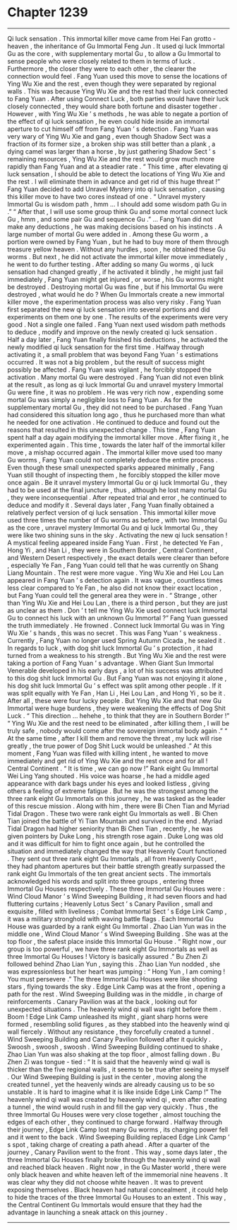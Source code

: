 
# Chapter 1239


---

Qi luck sensation .
This immortal killer move came from Hei Fan grotto - heaven , the inheritance of Gu Immortal Feng Jun .
It used qi luck Immortal Gu as the core , with supplementary mortal Gu , to allow a Gu Immortal to sense people who were closely related to them in terms of luck .
Furthermore , the closer they were to each other , the clearer the connection would feel .
Fang Yuan used this move to sense the locations of Ying Wu Xie and the rest , even though they were separated by regional walls .
This was because Ying Wu Xie and the rest had their luck connected to Fang Yuan .
After using Connect Luck , both parties would have their luck closely connected , they would share both fortune and disaster together .
However , with Ying Wu Xie ’ s methods , he was able to negate a portion of the effect of qi luck sensation , he even could hide inside an immortal aperture to cut himself off from Fang Yuan ’ s detection .
Fang Yuan was very wary of Ying Wu Xie and gang , even though Shadow Sect was a fraction of its former size , a broken ship was still better than a plank , a dying camel was larger than a horse , by just gathering Shadow Sect ’ s remaining resources , Ying Wu Xie and the rest would grow much more rapidly than Fang Yuan and at a steadier rate .
“ This time , after elevating qi luck sensation , I should be able to detect the locations of Ying Wu Xie and the rest . I will eliminate them in advance and get rid of this huge threat !”
Fang Yuan decided to add Unravel Mystery into qi luck sensation , causing this killer move to have two cores instead of one .
“ Unravel mystery Immortal Gu is wisdom path , hmm … I should add some wisdom path Gu in .”
“ After that , I will use some group think Gu and some mortal connect luck Gu , hmm , and some pair Gu and sequence Gu .”
…
Fang Yuan did not make any deductions , he was making decisions based on his instincts .
A large number of mortal Gu were added in .
Among these Gu worm , a portion were owned by Fang Yuan , but he had to buy more of them through treasure yellow heaven .
Without any hurdles , soon , he obtained these Gu worms .
But next , he did not activate the immortal killer move immediately , he went to do further testing .
After adding so many Gu worms , qi luck sensation had changed greatly , if he activated it blindly , he might just fail immediately , Fang Yuan might get injured , or worse , his Gu worms might be destroyed . Destroying mortal Gu was fine , but if his Immortal Gu were destroyed , what would he do ?
When Gu Immortals create a new immortal killer move , the experimentation process was also very risky .
Fang Yuan first separated the new qi luck sensation into several portions and did experiments on them one by one .
The results of the experiments were very good .
Not a single one failed .
Fang Yuan next used wisdom path methods to deduce , modify and improve on the newly created qi luck sensation .
Half a day later , Fang Yuan finally finished his deductions , he activated the newly modified qi luck sensation for the first time .
Halfway through activating it , a small problem that was beyond Fang Yuan ’ s estimations occurred .
It was not a big problem , but the result of success might possibly be affected .
Fang Yuan was vigilant , he forcibly stopped the activation .
Many mortal Gu were destroyed .
Fang Yuan did not even blink at the result , as long as qi luck Immortal Gu and unravel mystery Immortal Gu were fine , it was no problem . He was very rich now , expending some mortal Gu was simply a negligible loss to Fang Yuan .
As for the supplementary mortal Gu , they did not need to be purchased .
Fang Yuan had considered this situation long ago , thus he purchased more than what he needed for one activation .
He continued to deduce and found out the reasons that resulted in this unexpected change .
This time , Fang Yuan spent half a day again modifying the immortal killer move . After fixing it , he experimented again .
This time , towards the later half of the immortal killer move , a mishap occurred again .
The immortal killer move used too many Gu worms , Fang Yuan could not completely deduce the entire process .
Even though these small unexpected sparks appeared minimally , Fang Yuan still thought of inspecting them , he forcibly stopped the killer move once again .
Be it unravel mystery Immortal Gu or qi luck Immortal Gu , they had to be used at the final juncture , thus , although he lost many mortal Gu , they were inconsequential .
After repeated trial and error , he continued to deduce and modify it .
Several days later , Fang Yuan finally obtained a relatively perfect version of qi luck sensation .
This immortal killer move used three times the number of Gu worms as before , with two Immortal Gu as the core , unravel mystery Immortal Gu and qi luck Immortal Gu , they were like two shining suns in the sky .
Activating the new qi luck sensation !
A mystical feeling appeared inside Fang Yuan .
First , he detected Ye Fan , Hong Yi , and Han Li , they were in Southern Border , Central Continent , and Western Desert respectively , the exact details were clearer than before , especially Ye Fan , Fang Yuan could tell that he was currently on Shang Liang Mountain .
The rest were more vague .
Ying Wu Xie and Hei Lou Lan appeared in Fang Yuan ’ s detection again .
It was vague , countless times less clear compared to Ye Fan , he also did not know their exact location , but Fang Yuan could tell the general area they were in .
“ Strange , other than Ying Wu Xie and Hei Lou Lan , there is a third person , but they are just as unclear as them . Don ’ t tell me Ying Wu Xie used connect luck Immortal Gu to connect his luck with an unknown Gu Immortal ?”
Fang Yuan guessed the truth immediately .
He frowned .
Connect luck Immortal Gu was in Ying Wu Xie ’ s hands , this was no secret .
This was Fang Yuan ’ s weakness .
Currently , Fang Yuan no longer used Spring Autumn Cicada , he sealed it . In regards to luck , with dog shit luck Immortal Gu ’ s protection , it had turned from a weakness to his strength .
But Ying Wu Xie and the rest were taking a portion of Fang Yuan ’ s advantage .
When Giant Sun Immortal Venerable developed in his early days , a lot of his success was attributed to this dog shit luck Immortal Gu . But Fang Yuan was not enjoying it alone , his dog shit luck Immortal Gu ’ s effect was split among other people .
If it was split equally with Ye Fan , Han Li , Hei Lou Lan , and Hong Yi , so be it . After all , these were four lucky people . But Ying Wu Xie and that new Gu Immortal were huge burdens , they were weakening the effects of Dog Shit Luck .
“ This direction … hehehe , to think that they are in Southern Border !”
“ Ying Wu Xie and the rest need to be eliminated , after killing them , I will be truly safe , nobody would come after the sovereign immortal body again .”
“ At the same time , after I kill them and remove the threat , my luck will rise greatly , the true power of Dog Shit Luck would be unleashed .”
At this moment , Fang Yuan was filled with killing intent , he wanted to move immediately and get rid of Ying Wu Xie and the rest once and for all !
Central Continent .
“ It is time , we can go now !” Rank eight Gu Immortal Wei Ling Yang shouted .
His voice was hoarse , he had a middle aged appearance with dark bags under his eyes and looked listless , giving others a feeling of extreme fatigue .
But he was the strongest among the three rank eight Gu Immortals on this journey , he was tasked as the leader of this rescue mission .
Along with him , there were Bi Chen Tian and Myriad Tidal Dragon .
These two were rank eight Gu Immortals as well .
Bi Chen Tian joined the battle of Yi Tian Mountain and survived in the end .
Myriad Tidal Dragon had higher seniority than Bi Chen Tian , recently , he was given pointers by Duke Long , his strength rose again .
Duke Long was old and it was difficult for him to fight once again , but he controlled the situation and immediately changed the way that Heavenly Court functioned .
They sent out three rank eight Gu Immortals , all from Heavenly Court , they had phantom apertures but their battle strength greatly surpassed the rank eight Gu Immortals of the ten great ancient sects .
The immortals acknowledged his words and split into three groups , entering three Immortal Gu Houses respectively .
These three Immortal Gu Houses were : Wind Cloud Manor ’ s Wind Sweeping Building , it had seven floors and had fluttering curtains ; Heavenly Lotus Sect ’ s Canary Pavilion , small and exquisite , filled with liveliness ; Combat Immortal Sect ’ s Edge Link Camp , it was a military stronghold with waving battle flags .
Each Immortal Gu House was guarded by a rank eight Gu Immortal .
Zhao Lian Yun was in the middle one , Wind Cloud Manor ’ s Wind Sweeping Building .
She was at the top floor , the safest place inside this Immortal Gu House .
“ Right now , our group is too powerful , we have three rank eight Gu Immortals as well as three Immortal Gu Houses ! Victory is basically assured .” Bu Zhen Zi followed behind Zhao Lian Yun , saying this .
Zhao Lian Yun nodded , she was expressionless but her heart was jumping : “ Hong Yun , I am coming ! You must persevere .”
The three Immortal Gu Houses were like shooting stars , flying towards the sky .
Edge Link Camp was at the front , opening a path for the rest . Wind Sweeping Building was in the middle , in charge of reinforcements . Canary Pavilion was at the back , looking out for unexpected situations .
The heavenly wind qi wall was right before them .
Boom !
Edge Link Camp unleashed its might , giant sharp horns were formed , resembling solid figures , as they stabbed into the heavenly wind qi wall fiercely . Without any resistance , they forcefully created a tunnel .
Wind Sweeping Building and Canary Pavilion followed after it quickly .
Swoosh , swoosh , swoosh .
Wind Sweeping Building continued to shake , Zhao Lian Yun was also shaking at the top floor , almost falling down .
Bu Zhen Zi was tongue - tied : “ It is said that the heavenly wind qi wall is thicker than the five regional walls , it seems to be true after seeing it myself . Our Wind Sweeping Building is just in the center , moving along the created tunnel , yet the heavenly winds are already causing us to be so unstable . It is hard to imagine what it is like inside Edge Link Camp !”
The heavenly wind qi wall was created by heavenly wind qi , even after creating a tunnel , the wind would rush in and fill the gap very quickly .
Thus , the three Immortal Gu Houses were very close together , almost touching the edges of each other , they continued to charge forward .
Halfway through their journey , Edge Link Camp lost many Gu worms , its charging power fell and it went to the back .
Wind Sweeping Building replaced Edge Link Camp ’ s spot , taking charge of creating a path ahead . After a quarter of the journey , Canary Pavilion went to the front .
This way , some days later , the three Immortal Gu Houses finally broke through the heavenly wind qi wall and reached black heaven .
Right now , in the Gu Master world , there were only black heaven and white heaven left of the immemorial nine heavens .
It was clear why they did not choose white heaven .
It was to prevent exposing themselves .
Black heaven had natural concealment , it could help to hide the traces of the three Immortal Gu Houses to an extent .
This way , the Central Continent Gu Immortals would ensure that they had the advantage in launching a sneak attack on this journey .

---

